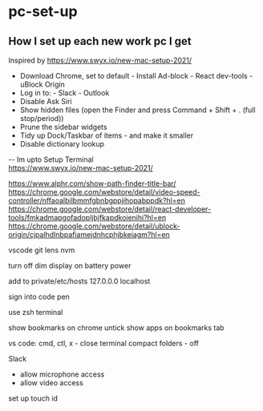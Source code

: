 # pc-set-up
## How I set up each new work pc I get
Inspired by https://www.swyx.io/new-mac-setup-2021/ 

- Download Chrome, set to default
		- Install Ad-block
		- React dev-tools
		- uBlock Origin
- Log in to:
		- Slack
		- Outlook
- Disable Ask Siri
- Show hidden files (open the Finder and press Command + Shift + . (full stop/period))  
- Prune the sidebar widgets  
- Tidy up Dock/Taskbar of items - and make it smaller   
- Disable dictionary lookup  
    
-- Im upto Setup Terminal  
https://www.swyx.io/new-mac-setup-2021/  

https://www.alphr.com/show-path-finder-title-bar/
https://chrome.google.com/webstore/detail/video-speed-controller/nffaoalbilbmmfgbnbgppjihopabppdk?hl=en  
https://chrome.google.com/webstore/detail/react-developer-tools/fmkadmapgofadopljbjfkapdkoienihi?hl=en  
https://chrome.google.com/webstore/detail/ublock-origin/cjpalhdlnbpafiamejdnhcphjbkeiagm?hl=en  

vscode
git lens
nvm

turn off dim display on battery power


add to private/etc/hosts
127.0.0.0 localhost

sign into code pen

use zsh terminal

show bookmarks on chrome
untick show apps on bookmarks tab

vs code:
cmd, ctl, x - close terminal
compact folders - off

Slack
- allow microphone access
- allow video access

set up touch id

